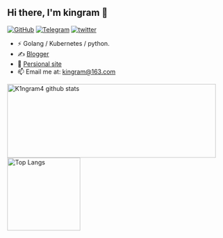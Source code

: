 ## Hi there, I'm kingram 👋

[![GitHub](https://img.shields.io/badge/GitHub-shikingram-pink?logo=github)](https://github.com/shikingram)  [![Telegram](https://img.shields.io/badge/Telegram-shikingram-blue?logo=telegram)](https://t.me/shikingram)  [![twitter](https://img.shields.io/badge/Tweet-shkingram-blue?logo=twitter)](https://twitter.com/shikingram)

- ⚡ Golang / Kubernetes / python.
- ✍️ [Blogger](https://www.cnblogs.com/Kingram/)
- 🧲 [Persional site](http://kingram.top)
- 📫 Email me at: [kingram@163.com](mailto:kingram@163.com)

<a href="https://github.com/anuraghazra/github-readme-stats">
  <img align="center" src="https://github-readme-stats.vercel.app/api?username=K1ngram4&hide=prs&count_private=true&show_icons=true&theme=material-palenight" alt="K1ngram4 github stats" width="480" height="170" />
</a>
<a href="https://github.com/anuraghazra/github-readme-stats">
  <img align="center" src="https://github-readme-stats.vercel.app/api/top-langs/?username=K1ngram4&layout=compact&theme=material-palenight" alt="Top Langs" height="168" />
</a>
